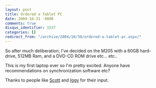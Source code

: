 ```yaml
---
layout: post
title: Ordered a Tablet PC
date: 2004-10-31 -0800
comments: true
disqus_identifier: 1537
categories: []
redirect_from: "/archive/2004/10/30/ordered-a-tablet-pc.aspx/"
---
```


So after much deliberation, I've decided on the M205 with a 60GB
hard-drive, 512MB Ram, and a DVD-CD ROM drive etc... etc..

This is my first laptop ever so I'm pretty excited. Anyone have
recommendations on synchronization software etc?

Thanks to people like
[Scott](http://www.hanselman.com/blog/SearchView.aspx?q=m205) and
[Iggy](http://www.iggysoft.com/) for their input.

